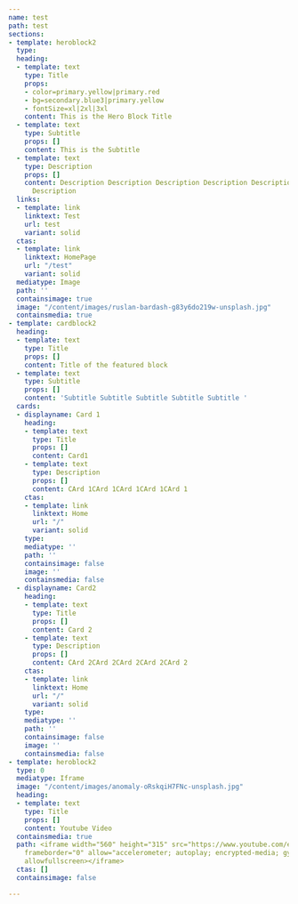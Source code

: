 ```yaml
---
name: test
path: test
sections:
- template: heroblock2
  type: 
  heading:
  - template: text
    type: Title
    props:
    - color=primary.yellow|primary.red
    - bg=secondary.blue3|primary.yellow
    - fontSize=xl|2xl|3xl
    content: This is the Hero Block Title
  - template: text
    type: Subtitle
    props: []
    content: This is the Subtitle
  - template: text
    type: Description
    props: []
    content: Description Description Description Description Description Description
      Description
  links:
  - template: link
    linktext: Test
    url: test
    variant: solid
  ctas:
  - template: link
    linktext: HomePage
    url: "/test"
    variant: solid
  mediatype: Image
  path: ''
  containsimage: true
  image: "/content/images/ruslan-bardash-g83y6do219w-unsplash.jpg"
  containsmedia: true
- template: cardblock2
  heading:
  - template: text
    type: Title
    props: []
    content: Title of the featured block
  - template: text
    type: Subtitle
    props: []
    content: 'Subtitle Subtitle Subtitle Subtitle Subtitle '
  cards:
  - displayname: Card 1
    heading:
    - template: text
      type: Title
      props: []
      content: Card1
    - template: text
      type: Description
      props: []
      content: CArd 1CArd 1CArd 1CArd 1CArd 1
    ctas:
    - template: link
      linktext: Home
      url: "/"
      variant: solid
    type: 
    mediatype: ''
    path: ''
    containsimage: false
    image: ''
    containsmedia: false
  - displayname: Card2
    heading:
    - template: text
      type: Title
      props: []
      content: Card 2
    - template: text
      type: Description
      props: []
      content: CArd 2CArd 2CArd 2CArd 2CArd 2
    ctas:
    - template: link
      linktext: Home
      url: "/"
      variant: solid
    type: 
    mediatype: ''
    path: ''
    containsimage: false
    image: ''
    containsmedia: false
- template: heroblock2
  type: 0
  mediatype: Iframe
  image: "/content/images/anomaly-oRskqiH7FNc-unsplash.jpg"
  heading:
  - template: text
    type: Title
    props: []
    content: Youtube Video
  containsmedia: true
  path: <iframe width="560" height="315" src="https://www.youtube.com/embed/7eoxulE1dJI"
    frameborder="0" allow="accelerometer; autoplay; encrypted-media; gyroscope; picture-in-picture"
    allowfullscreen></iframe>
  ctas: []
  containsimage: false

---
```


